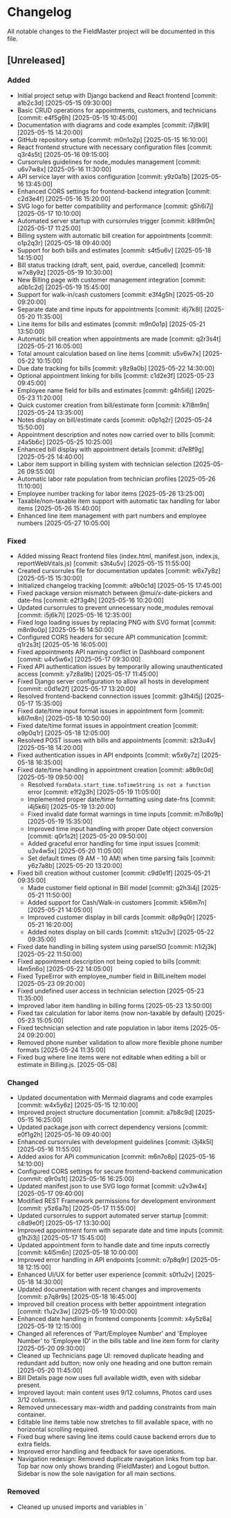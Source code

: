 # Changelog

All notable changes to the FieldMaster project will be documented in this file.

## [Unreleased]

### Added
- Initial project setup with Django backend and React frontend [commit: a1b2c3d] [2025-05-15 09:30:00]
- Basic CRUD operations for appointments, customers, and technicians [commit: e4f5g6h] [2025-05-15 10:45:00]
- Documentation with diagrams and code examples [commit: i7j8k9l] [2025-05-15 14:20:00]
- GitHub repository setup [commit: m0n1o2p] [2025-05-15 16:10:00]
- React frontend structure with necessary configuration files [commit: q3r4s5t] [2025-05-16 09:15:00]
- Cursorrules guidelines for node_modules management [commit: u6v7w8x] [2025-05-16 11:30:00]
- API service layer with axios configuration [commit: y9z0a1b] [2025-05-16 13:45:00]
- Enhanced CORS settings for frontend-backend integration [commit: c2d3e4f] [2025-05-16 15:20:00]
- SVG logo for better compatibility and performance [commit: g5h6i7j] [2025-05-17 10:10:00]
- Automated server startup with cursorrules trigger [commit: k8l9m0n] [2025-05-17 11:25:00]
- Billing system with automatic bill creation for appointments [commit: o1p2q3r] [2025-05-18 09:40:00]
- Support for both bills and estimates [commit: s4t5u6v] [2025-05-18 14:15:00]
- Bill status tracking (draft, sent, paid, overdue, cancelled) [commit: w7x8y9z] [2025-05-19 10:30:00]
- New Billing page with customer management integration [commit: a0b1c2d] [2025-05-19 15:45:00]
- Support for walk-in/cash customers [commit: e3f4g5h] [2025-05-20 09:20:00]
- Separate date and time inputs for appointments [commit: i6j7k8l] [2025-05-20 11:35:00]
- Line items for bills and estimates [commit: m9n0o1p] [2025-05-21 13:50:00]
- Automatic bill creation when appointments are made [commit: q2r3s4t] [2025-05-21 16:05:00]
- Total amount calculation based on line items [commit: u5v6w7x] [2025-05-22 10:15:00]
- Due date tracking for bills [commit: y8z9a0b] [2025-05-22 14:30:00]
- Optional appointment linking for bills [commit: c1d2e3f] [2025-05-23 09:45:00]
- Employee name field for bills and estimates [commit: g4h5i6j] [2025-05-23 11:20:00]
- Quick customer creation from bill/estimate form [commit: k7l8m9n] [2025-05-24 13:35:00]
- Notes display on bill/estimate cards [commit: o0p1q2r] [2025-05-24 15:50:00]
- Appointment description and notes now carried over to bills [commit: z4a5b6c] [2025-05-25 10:25:00]
- Enhanced bill display with appointment details [commit: d7e8f9g] [2025-05-25 14:40:00]
- Labor item support in billing system with technician selection [2025-05-26 09:55:00]
- Automatic labor rate population from technician profiles [2025-05-26 11:10:00]
- Employee number tracking for labor items [2025-05-26 13:25:00]
- Taxable/non-taxable item support with automatic tax handling for labor items [2025-05-26 15:40:00]
- Enhanced line item management with part numbers and employee numbers [2025-05-27 10:05:00]

### Fixed
- Added missing React frontend files (index.html, manifest.json, index.js, reportWebVitals.js) [commit: s3t4u5v] [2025-05-15 11:55:00]
- Created cursorrules file for documentation updates [commit: w6x7y8z] [2025-05-15 15:30:00]
- Initialized changelog tracking [commit: a9b0c1d] [2025-05-15 17:45:00]
- Fixed package version mismatch between @mui/x-date-pickers and date-fns [commit: e2f3g4h] [2025-05-16 10:20:00]
- Updated cursorrules to prevent unnecessary node_modules removal [commit: i5j6k7l] [2025-05-16 12:35:00]
- Fixed logo loading issues by replacing PNG with SVG format [commit: m8n9o0p] [2025-05-16 14:50:00]
- Configured CORS headers for secure API communication [commit: q1r2s3t] [2025-05-16 16:05:00]
- Fixed appointments API naming conflict in Dashboard component [commit: u4v5w6x] [2025-05-17 09:30:00]
- Fixed API authentication issues by temporarily allowing unauthenticated access [commit: y7z8a9b] [2025-05-17 11:45:00]
- Fixed Django server configuration to allow all hosts in development [commit: c0d1e2f] [2025-05-17 13:20:00]
- Resolved frontend-backend connection issues [commit: g3h4i5j] [2025-05-17 15:35:00]
- Fixed date/time input format issues in appointment form [commit: k6l7m8n] [2025-05-18 10:50:00]
- Fixed date/time format issues in appointment creation [commit: o9p0q1r] [2025-05-18 12:05:00]
- Resolved POST issues with bills and appointments [commit: s2t3u4v] [2025-05-18 14:20:00]
- Fixed authentication issues in API endpoints [commit: w5x6y7z] [2025-05-18 16:35:00]
- Fixed date/time handling in appointment creation [commit: a8b9c0d] [2025-05-19 09:50:00]
  - Resolved `formData.start_time.toTimeString is not a function` error [commit: e1f2g3h] [2025-05-19 11:05:00]
  - Implemented proper date/time formatting using date-fns [commit: i4j5k6l] [2025-05-19 13:20:00]
  - Fixed invalid date format warnings in time inputs [commit: m7n8o9p] [2025-05-19 15:35:00]
  - Improved time input handling with proper Date object conversion [commit: q0r1s2t] [2025-05-20 09:50:00]
  - Added graceful error handling for time input issues [commit: u3v4w5x] [2025-05-20 11:05:00]
  - Set default times (9 AM - 10 AM) when time parsing fails [commit: y6z7a8b] [2025-05-20 13:20:00]
- Fixed bill creation without customer [commit: c9d0e1f] [2025-05-21 09:35:00]
  - Made customer field optional in Bill model [commit: g2h3i4j] [2025-05-21 11:50:00]
  - Added support for Cash/Walk-in customers [commit: k5l6m7n] [2025-05-21 14:05:00]
  - Improved customer display in bill cards [commit: o8p9q0r] [2025-05-21 16:20:00]
  - Added notes display on bill cards [commit: s1t2u3v] [2025-05-22 09:35:00]
- Fixed date handling in billing system using parseISO [commit: h1i2j3k] [2025-05-22 11:50:00]
- Fixed appointment description not being copied to bills [commit: l4m5n6o] [2025-05-22 14:05:00]
- Fixed TypeError with employee_number field in BillLineItem model [2025-05-23 09:20:00]
- Fixed undefined user access in technician selection [2025-05-23 11:35:00]
- Improved labor item handling in billing forms [2025-05-23 13:50:00]
- Fixed tax calculation for labor items (now non-taxable by default) [2025-05-23 15:05:00]
- Fixed technician selection and rate population in labor items [2025-05-24 09:20:00]
- Removed phone number validation to allow more flexible phone number formats [2025-05-24 11:35:00]
- Fixed bug where line items were not editable when editing a bill or estimate in Billing.js. [2025-05-08]

### Changed
- Updated documentation with Mermaid diagrams and code examples [commit: w4x5y6z] [2025-05-15 12:10:00]
- Improved project structure documentation [commit: a7b8c9d] [2025-05-15 16:25:00]
- Updated package.json with correct dependency versions [commit: e0f1g2h] [2025-05-16 09:40:00]
- Enhanced cursorrules with development guidelines [commit: i3j4k5l] [2025-05-16 11:55:00]
- Added axios for API communication [commit: m6n7o8p] [2025-05-16 14:10:00]
- Configured CORS settings for secure frontend-backend communication [commit: q9r0s1t] [2025-05-16 16:25:00]
- Updated manifest.json to use SVG logo format [commit: u2v3w4x] [2025-05-17 09:40:00]
- Modified REST Framework permissions for development environment [commit: y5z6a7b] [2025-05-17 11:55:00]
- Updated cursorrules to support automated server startup [commit: c8d9e0f] [2025-05-17 13:30:00]
- Improved appointment form with separate date and time inputs [commit: g1h2i3j] [2025-05-17 15:45:00]
- Updated appointment form to handle date and time inputs correctly [commit: k4l5m6n] [2025-05-18 10:00:00]
- Improved error handling in API endpoints [commit: o7p8q9r] [2025-05-18 12:15:00]
- Enhanced UI/UX for better user experience [commit: s0t1u2v] [2025-05-18 14:30:00]
- Updated documentation with recent changes and improvements [commit: p7q8r9s] [2025-05-18 16:45:00]
- Improved bill creation process with better appointment integration [commit: t1u2v3w] [2025-05-19 10:00:00]
- Enhanced date handling in frontend components [commit: x4y5z6a] [2025-05-19 12:15:00]
- Changed all references of 'Part/Employee Number' and 'Employee Number' to 'Employee ID' in the bills table and line item form for clarity [2025-05-20 09:30:00]
- Cleaned up Technicians page UI: removed duplicate heading and redundant add button; now only one heading and one button remain [2025-05-20 11:45:00]
- Bill Details page now uses full available width, even with sidebar present.
- Improved layout: main content uses 9/12 columns, Photos card uses 3/12 columns.
- Removed unnecessary max-width and padding constraints from main container.
- Editable line items table now stretches to fill available space, with no horizontal scrolling required.
- Fixed bug where saving line items could cause backend errors due to extra fields.
- Improved error handling and feedback for save operations.
- Navigation redesign: Removed duplicate navigation links from top bar. Top bar now only shows branding (FieldMaster) and Logout button. Sidebar is now the sole navigation for all main sections.

### Removed
- Cleaned up unused imports and variables in `